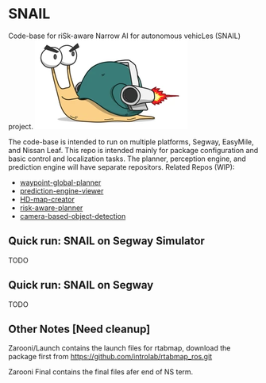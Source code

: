 # SNAIL
Code-base for riSk-aware Narrow AI for autonomous vehicLes (SNAIL) project.
![logo](figs/logo.png)

The code-base is intended to run on multiple platforms, Segway, EasyMile, and Nissan Leaf. This repo is intended mainly for package configuration and basic control and localization tasks. The planner, perception engine, and prediction engine will have separate repositors.
Related Repos (WIP):
- [waypoint-global-planner](https://github.com/gkouros/waypoint-global-planner)
- [prediction-engine-viewer]()
- [HD-map-creator]()
- [risk-aware-planner]()
- [camera-based-object-detection]()


## Quick run: SNAIL on Segway Simulator
TODO

## Quick run: SNAIL on Segway
TODO
## Other Notes [Need cleanup]
Zarooni/Launch contains the launch files for rtabmap, download the package first from https://github.com/introlab/rtabmap_ros.git

Zarooni Final contains the final files afer end of NS term.
